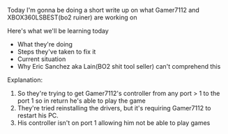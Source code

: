 Today I'm gonna be doing a short write up on what Gamer7112 and XBOX360LSBEST(bo2 ruiner) are working on

Here's what we'll be learning today
 - What they're doing
 - Steps they've taken to fix it
 - Current situation
 - Why Eric Sanchez aka Lain(BO2 shit tool seller) can't comprehend this
 
 Explanation:
 1. So they're trying to get Gamer7112's controller from any port > 1 to the port 1 so in return he's able to play the game
 2. They're tried reinstalling the drivers, but it's requiring Gamer7112 to restart his PC.
 3. His controller isn't on port 1 allowing him not be able to play games
